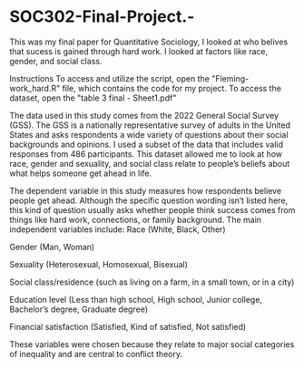 # SOC302-Final-Project.-
This was my final paper for Quantitative Sociology, I looked at who belives that sucess is gained through hard work. I looked at factors like race, gender, and social class. 

Instructions 
To access and utilize the script, open the "Fleming-work_hard.R" file, which contains the code for my project. To access the dataset, open the "table 3 final - Sheet1.pdf"

The data used in this study comes from the 2022 General Social Survey (GSS). The GSS is a nationally representative survey of adults in the United States and asks respondents a wide variety of questions about their social backgrounds and opinions. I used a subset of the data that includes valid responses from 486 participants. This dataset allowed me to look at how race, gender and sexuality, and social class relate to people’s beliefs about what helps someone get ahead in life.

The dependent variable in this study measures how respondents believe people get ahead. Although the specific question wording isn’t listed here, this kind of question usually asks whether people think success comes from things like hard work, connections, or family background.
The main independent variables include:
Race (White, Black, Other)


Gender (Man, Woman)


Sexuality (Heterosexual, Homosexual, Bisexual)


Social class/residence (such as living on a farm, in a small town, or in a city)


Education level (Less than high school, High school, Junior college, Bachelor’s degree, Graduate degree)


Financial satisfaction (Satisfied, Kind of satisfied, Not satisfied)


These variables were chosen because they relate to major social categories of inequality and are central to conflict theory.


